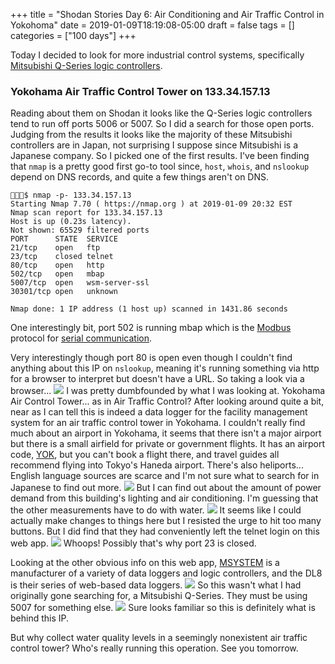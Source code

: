 +++
title = "Shodan Stories Day 6: Air Conditioning and Air Traffic Control in Yokohoma"
date = 2019-01-09T18:19:08-05:00
draft = false
tags = []
categories = ["100 days"]
+++

Today I decided to look for more industrial control systems, specifically [Mitsubishi Q-Series logic controllers](https://us.mitsubishielectric.com/fa/en/products/controllers/programmable-controllers-melsec/melsec_q-series).

### Yokohama Air Traffic Control Tower on 133.34.157.13
Reading about them on Shodan it looks like the Q-Series logic controllers tend to run off ports 5006 or 5007. So I did a search for those open ports. Judging from the results it looks like the majority of these Mitsubishi controllers are in Japan, not surprising I suppose since Mitsubishi is a Japanese company. So I picked one of the first results. I've been finding that `nmap` is a pretty good first go-to tool since, `host`, `whois`, and `nslookup` depend on DNS records, and quite a few things aren't on DNS.

```
👻🌵✨$ nmap -p- 133.34.157.13
Starting Nmap 7.70 ( https://nmap.org ) at 2019-01-09 20:32 EST
Nmap scan report for 133.34.157.13
Host is up (0.23s latency).
Not shown: 65529 filtered ports
PORT      STATE  SERVICE
21/tcp    open   ftp
23/tcp    closed telnet
80/tcp    open   http
502/tcp   open   mbap
5007/tcp  open   wsm-server-ssl
30301/tcp open   unknown

Nmap done: 1 IP address (1 host up) scanned in 1431.86 seconds
```
One interestingly bit, port 502 is running mbap which is the [Modbus](https://en.wikipedia.org/wiki/Modbus) protocol for [serial communication](https://en.wikipedia.org/wiki/Serial_communication).

Very interestingly though port 80 is open even though I couldn't find anything about this IP on `nslookup`, meaning it's running something via http for a browser to interpret but doesn't have a URL. So taking a look via a browser...
![](/images/100Days/Day6/DL8.png)
I was pretty dumbfounded by what I was looking at. Yokohama Air Control Tower... as in Air Traffic Control? After looking around quite a bit, near as I can tell this is indeed a data logger for the facility management system for an air traffic control tower in Yokohama. I couldn't really find much about an airport in Yokohama, it seems that there isn't a major airport but there is a small airfield for private or government flights. It has an airport code, [YOK](https://www.world-airport-codes.com/japan/yokohama-7799.html), but you can't book a flight there, and travel guides all recommend flying into Tokyo's Haneda airport. There's also heliports... English language sources are scarce and I'm not sure what to search for in Japanese to find out more.
![](/images/100Days/Day6/data.png)
But I can find out about the amount of power demand from this building's lighting and air conditioning. I'm guessing that the other measurements have to do with water.
![](/images/100Days/Day6/data2.png)
It seems like I could actually make changes to things here but I resisted the urge to hit too many buttons. But I did find that they had conveniently left the telnet login on this web app.
![](/images/100Days/Day6/Telnet.png)
Whoops! Possibly that's why port 23 is closed.

Looking at the other obvious info on this web app, [MSYSTEM](http://www.m-system.com/english/index.html) is a manufacturer of a variety of data loggers and logic controllers, and the DL8 is their series of web-based data loggers.
![](/images/100Days/Day6/MSeries.png)
So this wasn't what I had originally gone searching for, a Mitsubishi Q-Series. They must be using 5007 for something else.
![](/images/100Days/Day6/MSeries2.png)
Sure looks familiar so this is definitely what is behind this IP.

But why collect water quality levels in a seemingly nonexistent air traffic control tower? Who's really running this operation. See you tomorrow.
